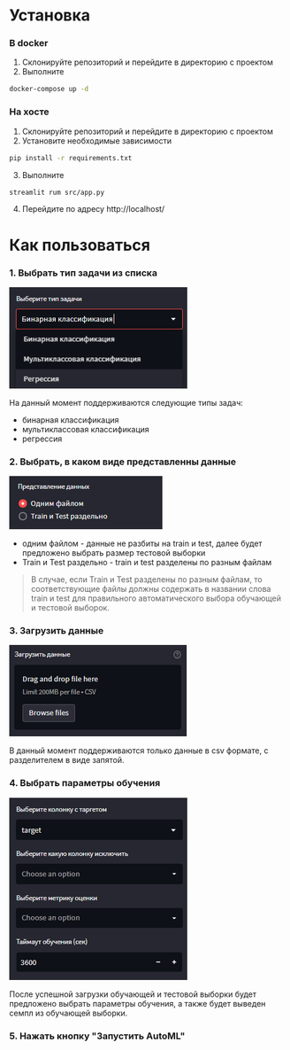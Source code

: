 # Установка

### В docker
1. Склонируйте репозиторий и перейдите в директорию с проектом
2. Выполните

```bash
docker-compose up -d
```


### На хосте
1. Склонируйте репозиторий и перейдите в директорию с проектом
2. Установите необходимые зависимости

```bash
pip install -r requirements.txt
```

3. Выполните

```bash
streamlit rum src/app.py
```

4. Перейдите по адресу http://localhost/


# Как пользоваться

### 1. Выбрать тип задачи из списка

![](man_images/task_type.png)

На данный момент поддерживаются следующие типы задач:
- бинарная классификация
- мультиклассовая классификация
- регрессия

### 2. Выбрать, в каком виде представленны данные

![](man_images/data_representation.png)

- одним файлом - данные не разбиты на train и test, далее будет предложено выбрать размер
тестовой выборки
- Train и Test раздельно - train и test разделены по разным файлам

> В случае, если Train и Test разделены по разным файлам, то соответствующие файлы должны 
> содержать в названии слова train и test для правильного автоматического выбора обучающей
> и тестовой выборок.

### 3. Загрузить данные

![](man_images/uploading.png)

В данный момент поддерживаются только данные в csv формате, с разделителем в виде запятой.

### 4. Выбрать параметры обучения

![](man_images/learning_params.png)

После успешной загрузки обучающей и тестовой выборки будет предложено выбрать параметры обучения,
а также будет выведен семпл из обучающей выборки.

### 5. Нажать кнопку "Запустить AutoML"